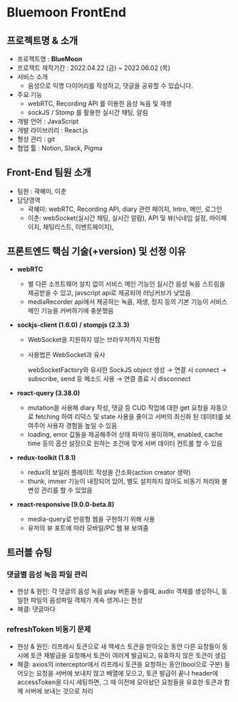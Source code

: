 # Bluemoon FrontEnd


## 프로젝트명 & 소개 

- 프로젝트명 : **BlueMoon**
- 프로젝트 제작기간 : 2022.04.22 (금) ~ 2022.06.02 (목)
- 서비스 소개
    - 음성으로 익명 다이어리를 작성하고, 댓글을 공유할 수 있습니다.
- 주요 기능
    - webRTC, Recording API 를 이용한 음성 녹음 및 재생
    - sockJS / Stomp 를 활용한 실시간 채팅, 알림
- 개발 언어 : JavaScript
- 개발 라이브러리 : React.js
- 형상 관리 : git
- 협업 툴 : Notion, Slack, Pigma



## Front-End 팀원 소개

- 팀원 : 곽혜미, 이춘
- 담당영역
    - 곽혜미: webRTC, Recording API, diary 관련 페이지, Intro, 메인, 로그인
    - 이춘: webSocket(실시간 채팅, 실시간 알람), API 및 뷰(닉네임 설정, 마이페이지, 채팅리스트, 이벤트페이지),




## 프론트엔드 핵심 기술(+version) 및 선정 이유

- **webRTC**
    - 별 다른 소프트웨어 설치 없이 서비스 메인 기능인 실시간 음성 녹음 스트림을 제공받을 수 있고, javscript api로 제공되어 러닝커브가 낮았음
    - mediaRecorder api에서 제공하는 녹음, 재생, 정지 등의 기본 기능이 서비스 메인 기능을 커버하기에 충분했음
    
- **sockjs-client (1.6.0) / stompjs (2.3.3)**
    - WebSocket을 지원하지 않는 브라우저까지 지원함
    - 사용법은 WebSocket과 유사
        
        webSocketFactory와 유사한 SockJS object 생성 → 연결 시 connect → subscribe, send 등 메소드 사용 → 연결 종료 시 disconnect
        
    
- **react-query (3.38.0)**
    - mutation을 사용해 diary 작성, 댓글 등 CUD 작업에 대한 get 요청을 자동으로 fetching 하여 리덕스 및 state 사용을 줄이고 서버의 최신화 된 데이터를 보여주어 사용자 경험을 높일 수 있음
    - loading, error 값들을 제공해주어 상태 파악이 용이하며, enabled, cache time 등의 옵션 설정으로 원하는 조건에 맞게 서버 데이터 컨트롤 할 수 있음

- **redux-toolkit (1.8.1)**
    - redux의 보일러 플레이트 작성을 간소화(action creator 생략)
    - thunk, immer 기능이 내장되어 있어, 별도 설치하지 않아도 비동기 처리와 불변성 관리를 할 수 있었음

- **react-responsive (9.0.0-beta.8)**
    - media-query로 반응형 웹을 구현하기 위해 사용
    - 유저의 뷰 포트에 따라 모바일/PC 웹 뷰 보여줌


## 트러블 슈팅

### 댓글별 음성 녹음 파일 관리

- 현상 & 원인: 각 댓글의 음성 녹음 play 버튼을 누를때, audio 객체를 생성하니, 동일한 파일의 음성파일 객체가 계속 생겨나는 현상
- 해결: 댓글마다 <audio>객체를 두고 src에 서버에서 내려온 voiceUrl을 주어 play 버튼을 누르면 audio element를 useRef로 가져와 재생시킴

    
### refreshToken 비동기 문제

- 현상 & 원인: 리프레시 토큰으로 새 액세스 토큰을 받아오는 동안 다른 요청들이 동시에 토큰 재발급을 요청해서 토큰이 여러게 발급되고, 유효하지 않은 토큰이 생김
- 해결: axios의 interceptor에서 리프레시 토큰을 요청하는 동안(bool으로 구분) 들어오는 요청을 서버에 보내지 않고 배열에 모으고, 토큰 발급이 끝나 header에 accessToken을 다시 세팅하면, 그 때 이전에 모아놨던 요청들을 유효한 토큰과 함께 서버에 보내는 것으로 처리

